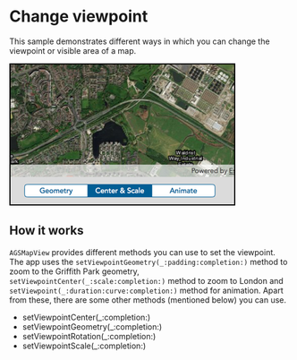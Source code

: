 # Change viewpoint

This sample demonstrates different ways in which you can change the viewpoint or visible area of a map.

![](image1.png)

## How it works

`AGSMapView` provides different methods you can use to set the viewpoint. The app uses the `setViewpointGeometry(_:padding:completion:)` method to zoom to the Griffith Park geometry, `setViewpointCenter(_:scale:completion:)` method to zoom to London and `setViewpoint(_:duration:curve:completion:)` method for animation. Apart from these, there are some other methods (mentioned below) you can use.


* setViewpointCenter(_:completion:)
* setViewpointGeometry(_:completion:)
* setViewpointRotation(_:completion:)
* setViewpointScale(_:completion:)



